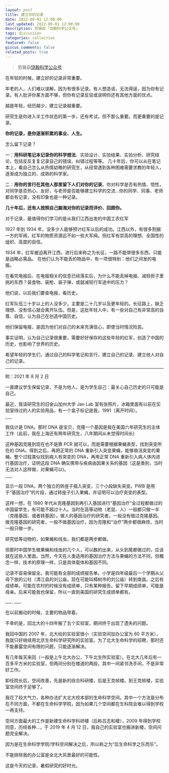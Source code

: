```yaml
---
layout: post
title: 建立你的记录
date: 2022-09-01 12:00:00
last_updated: 2022-09-01 12:00:00
description: 剪辑自「饶毅科学公众号」
tags: discussion
categories: collection
featured: false
giscus_comments: false
related_posts: true
---
```


> 剪辑自[饶毅科学公众号](https://mp.weixin.qq.com/s/8gvq--Hsb4dpIAHCleH-oQ)

在年轻的时候，建立好的记录非常重要。

年老的人，人们难以误解，因为有很多记录。有人想造谣，无法得逞，因为你有记录。有人批评你某方面不够，但你有记录反驳或说明你还有其他方面的优点。

越是年轻，经历越少，建立记录越重要。

研究生是你进入半工作状态的第一步。还有考试，但不那么重要。而更重要的是记录。

**你的记录，是你逐渐积累的事业、人生。**

怎么留下记录？

一：**用科研笔记本记录你的科学想法**、实验设计、实验结果、实验分析、研究结论，包括反反复复记录自己的错误、纠错过程等等。
几十年后，你可以从在笔记本上，看自己怎么从热情幼稚的研究生，从经常遇到各种困难需要求教的年轻人，逐渐成为独立的、成熟的科学家。

二：**用你的言行在其他人那里留下人们对你的记录**。你对科学是否有热情、悟性，对同学是否热心、友好，与老师是否能够建立科学的交流...你的同学、同事、老师都会有记录，没有印象也是一种记录。

**几十年后，还有人按照自己脑海对你的记录而评价、回顾你。**

对于记录，最值得你们学习的是从我们江西出发的中国工农红军

1927 年到 1934 年，没多少人能够预计红军以后的成功。江西以外，有很多割据一方的军阀，红军的物质资源远不如一些大军阀。但红军有崇高的理想、全国性的组织、高度的自信。

1934 年，红军被迫离开江西，进行后来称之为长征，一路不能带很多东西，只能是战略必需品。
在他们认为不能丢的物品中，有一项很特别：他们之间发的电报。

在看完电报后、在电报相关的信息已经落实后，为什么不能丢掉电报、减轻担子里挑的东西？装食物、装枪、装子弹，或就减轻行军途中的压力？

他们说，以后我们要查电报，看历史。

红军队伍三十岁以上的人没多少，主要是二十几岁以及更年轻的。长征路上，缺乏理想、没有信心就会离开队伍。但是，这批年轻人中，有一些对自己有非常高的自尊、自信，认为自己在创造中国历史。

他们保留电报，是因为他们对自己的未来充满信心，即使当时情况险恶。

事实证明，认为自己记录很重要，需要好好保存的这些年轻的红军，创造了中国的历史，也影响了世界的历史。

希望年轻的学生们，通过自己的科学笔记和言行，建立自己的记录、建立他人对自己的记录。

---

附：2021 年 8 月 2 日

一直建议学生保留记录，不是为他人，是为学生自己：最关心自己历史的只可能是自己。

最近，我读研究生的旧金山加州大学 Jan Lab 室有张照片，冰箱里面有以前在实验室待过的人的实验用品，有一个盒子标记是我，1991（离开时间）。

<img src="https://xwj770427414.oss-cn-beijing.aliyuncs.com/img/%E5%BB%BA%E7%AB%8B%E4%BD%A0%E7%9A%84%E8%AE%B0%E5%BD%95_1.png" alt="Image-1" style="zoom: 33%;" />

我估计是 DNA。那时 DNA 是宝贝，克隆一个基因是我在美国六年研究生的主体工作（此前，我在上海还有两年研究生，八年期间从未觉得时间长)

这种基因克隆到现在也不是靠 PCR 就可以，而是需要根据果蝇表型，找到突变所在的 DNA。得到之后，再把正常的 DNA 重新引入突变果蝇，能够救活突变的果蝇。整个过程类似找到病人有突变的 DNA，再用正常 DNA 重新引入病人体内进行基因治疗，证明这段 DNA 确实携带与疾病由因果关系的基因（这是类别，当时无法对人这样做，对果蝇可以)。

<img src="https://xwj770427414.oss-cn-beijing.aliyuncs.com/img/%E5%BB%BA%E7%AB%8B%E4%BD%A0%E7%9A%84%E8%AE%B0%E5%BD%95_2.png" alt="Image-2" style="zoom: 33%;" />

显示一段 DNA，两个独立的转座子插入突变，三个小段缺失突变。PWB 是用于“基因治疗”的片段，通过转座子引入果蝇，并证明可以治疗突变的表型。

这样一想，在 1980 年代从克隆基因到再引入基因进行“基因治疗“全过程都做过的中国留学生，有可能不超过十人。当时在高等动物（老鼠、人）一般都只做一半（克隆基因、或者转基因）。做人的基因治疗的研究者，一般没有做过克隆基因。做克隆基因的研究者，一般不做基因治疗。因为克隆和“治疗”两步都很麻烦，当时一般只做一步。

研究低等动物的，如果蝇和线虫，我们都是两步都做。

但那时中国学生做果蝇和线虫的几个人，可以数的出来，从头到尾都做过的，应该就在这些人里面。当然，今天在人类适用的基因治疗方法与果蝇的方法不同，但概念一样，技术的原理一样，只是具体载体和基因不同。

记录不容易保留全。我可能有全部的成绩报告单。小学是四年级最后一个学期从父母下放的公社（清江县的刘公庙，现在可能叫樟树市的刘公庙）转到南昌。之后有成绩单。可能在农村的时候没有成绩单，只有某种报告。留下早期成绩单，可能是母亲。后来可能我也保留，所以一直到美国的研究生成绩单都有。

<img src="https://xwj770427414.oss-cn-beijing.aliyuncs.com/img/%E5%BB%BA%E7%AB%8B%E4%BD%A0%E7%9A%84%E8%AE%B0%E5%BD%95_3.png" alt="Image-3" style="zoom: 33%;" />

<img src="https://xwj770427414.oss-cn-beijing.aliyuncs.com/img/%E5%BB%BA%E7%AB%8B%E4%BD%A0%E7%9A%84%E8%AE%B0%E5%BD%95_4.png" alt="Image-4" style="zoom: 33%;" />

在以前搬动的时候，主要的物品带着。

不幸的是，回北大的十四年搬了五个实验室，期间终于出现了遗失的问题。

我回中国的 2007 年，北大给的实验室很小（实验空间加办公室为 60 平方米），我就只好继续用北京生命科学研究所的实验室。为了北大生命科学的招聘，那时还不能暴露空间有限的问题，只能逐渐解决。

有几年每天来回（一般是上午北大办公，下午北生所实验室）。在北大几年后有一百多平方米的实验室，但两间分别在楼道的两段，其中一间紧邻洗手间，不是非常好工作。

卸任院长后，空间改善，先是新的综合科研楼，后是王克帧楼。到王克帧楼，实验室空间终于足够了。

我花了较大气力，各种办法扩大北大校本部的生命科学空间。其中一个方法是分布在不同方面，不都在生命科学学院，因为如果几个空间都在生科院会难以得到学校一再支持。

空间方面最大的工作是新建生命科学科研楼（后称吕志和楼），2009 年得到学校同意，历经各种…，于 2019 年 4 月 12 日，我自己的实验室也搬进新楼，空间问题完全解决。

因为是在生命科学学院/学科空间解决之后，所以称之为“后生命科学之乐而乐”。

不能排除我的办公室是全北大风景最好的可能性。

这是今天的记录，暑假研究的好时光。
